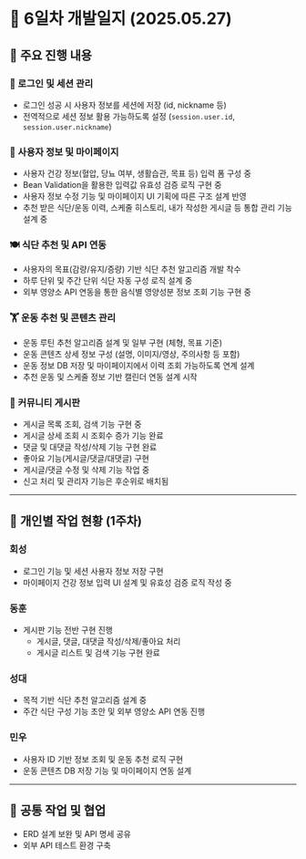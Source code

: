 # 📝 6일차 개발일지 (2025.05.27)

## 📌 주요 진행 내용

### 🔐 로그인 및 세션 관리
- 로그인 성공 시 사용자 정보를 세션에 저장 (id, nickname 등)
- 전역적으로 세션 정보 활용 가능하도록 설정 (`session.user.id`, `session.user.nickname`)

### 📄 사용자 정보 및 마이페이지
- 사용자 건강 정보(혈압, 당뇨 여부, 생활습관, 목표 등) 입력 폼 구성 중
- Bean Validation을 활용한 입력값 유효성 검증 로직 구현 중
- 사용자 정보 수정 기능 및 마이페이지 UI 기획에 따른 구조 설계 반영
- 추천 받은 식단/운동 이력, 스케줄 히스토리, 내가 작성한 게시글 등 통합 관리 기능 설계 중

### 🍽 식단 추천 및 API 연동
- 사용자의 목표(감량/유지/증량) 기반 식단 추천 알고리즘 개발 착수
- 하루 단위 및 주간 단위 식단 자동 구성 로직 설계 중
- 외부 영양소 API 연동을 통한 음식별 영양성분 정보 조회 기능 구현 중


### 🏋️ 운동 추천 및 콘텐츠 관리
- 운동 루틴 추천 알고리즘 설계 및 일부 구현 (체형, 목표 기준)
- 운동 콘텐츠 상세 정보 구성 (설명, 이미지/영상, 주의사항 등 포함)
- 운동 정보 DB 저장 및 마이페이지에서 이력 조회 가능하도록 연계 설계
- 추천 운동 및 스케줄 정보 기반 캘린더 연동 설계 시작


### 💬 커뮤니티 게시판
- 게시글 목록 조회, 검색 기능 구현 중
- 게시글 상세 조회 시 조회수 증가 기능 완료
- 댓글 및 대댓글 작성/삭제 기능 구현 완료
- 좋아요 기능(게시글/댓글/대댓글) 구현
- 게시글/댓글 수정 및 삭제 기능 작업 중
- 신고 처리 및 관리자 기능은 후순위로 배치됨

---

## 👤 개인별 작업 현황 (1주차)

### 회성
- 로그인 기능 및 세션 사용자 정보 저장 구현
- 마이페이지 건강 정보 입력 UI 설계 및 유효성 검증 로직 작성 중

### 동훈
- 게시판 기능 전반 구현 진행
  - 게시글, 댓글, 대댓글 작성/삭제/좋아요 처리
  - 게시글 리스트 및 검색 기능 구현 완료

### 성대
- 목적 기반 식단 추천 알고리즘 설계 중
- 주간 식단 구성 기능 초안 및 외부 영양소 API 연동 진행

### 민우
- 사용자 ID 기반 정보 조회 및 운동 추천 로직 구현
- 운동 콘텐츠 DB 저장 기능 및 마이페이지 연동 설계

---

## 📌 공통 작업 및 협업

- ERD 설계 보완 및 API 명세 공유
- 외부 API 테스트 환경 구축
